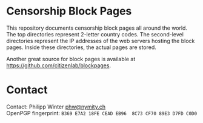 Censorship Block Pages
=====================

This repository documents censorship block pages all around the world.  The top
directories represent 2-letter country codes.  The second-level directories
represent the IP addresses of the web servers hosting the block pages.  Inside
these directories, the actual pages are stored.

Another great source for block pages is available at
<https://github.com/citizenlab/blockpages>.

Contact
=======
Contact: Philipp Winter <phw@nymity.ch>  
OpenPGP fingerprint: `B369 E7A2 18FE CEAD EB96  8C73 CF70 89E3 D7FD C0D0`
